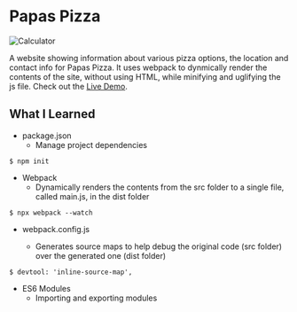 # Papas Pizza
![Calculator](dist/images/landing.png)

A website showing information about various pizza options, the location and contact info for Papas Pizza. It uses webpack to dynmically render the contents of the site, without using HTML, while minifying and uglifying the js file. Check out the [Live Demo]().

## What I Learned
* package.json 
   * Manage project dependencies
```
$ npm init
```

* Webpack 
    * Dynamically renders the contents from the src folder to a single file, called main.js, in the dist folder
```
$ npx webpack --watch
```

* webpack.config.js

    * Generates source maps to help debug the original code (src folder) over the generated one (dist folder)
```
$ devtool: 'inline-source-map',
```

* ES6 Modules
    * Importing and exporting modules
